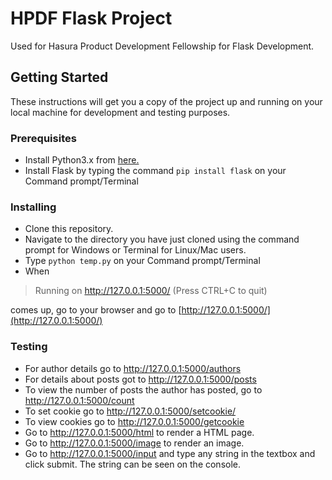 # HPDF Flask Project
Used for Hasura Product Development Fellowship for Flask Development.

## Getting Started
These instructions will get you a copy of the project up and running on your local machine for development and testing purposes.

### Prerequisites
* Install Python3.x from [here.](www.python.org)
* Install Flask by typing the command `pip install flask` on your Command prompt/Terminal

### Installing
* Clone this repository.
* Navigate to the directory you have just cloned using the command prompt for Windows or Terminal for Linux/Mac users.
* Type `python temp.py` on your Command prompt/Terminal
* When 
> Running on http://127.0.0.1:5000/ (Press CTRL+C to quit)

comes up, go to your browser and go to [http://127.0.0.1:5000/](http://127.0.0.1:5000/)

### Testing
* For author details go to http://127.0.0.1:5000/authors
* For details about posts got to http://127.0.0.1:5000/posts
* To view the number of posts the author has posted, go to http://127.0.0.1:5000/count
* To set cookie go to http://127.0.0.1:5000/setcookie/<yourname>
* To view cookies go to http://127.0.0.1:5000/getcookie
* Go to http://127.0.0.1:5000/html to render a HTML page.
* Go to http://127.0.0.1:5000/image to render an image.
* Go to http://127.0.0.1:5000/input and type any string in the textbox and click submit. The string can be seen on the console. 
